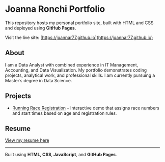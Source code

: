 # Joanna Ronchi Portfolio

This repository hosts my personal portfolio site, built with HTML and CSS and deployed using **GitHub Pages**.  

Visit the live site: [https://joannar77.github.io](https://joannar77.github.io)

## About
I am a Data Analyst with combined experience in IT Management, Accounting, and Data Visualization. My portfolio demonstrates coding projects, analytical work, and professional skills. I am currently pursuing a Master’s degree in Data Science.

## Projects
- [Running Race Registration](https://joannar77.github.io/race-registration/) – Interactive demo that assigns race numbers and start times based on age and registration rules.  

## Resume
[View my resume here](https://joannaronchi.com/home)

---

Built using **HTML, CSS, JavaScript**, and **GitHub Pages**.
